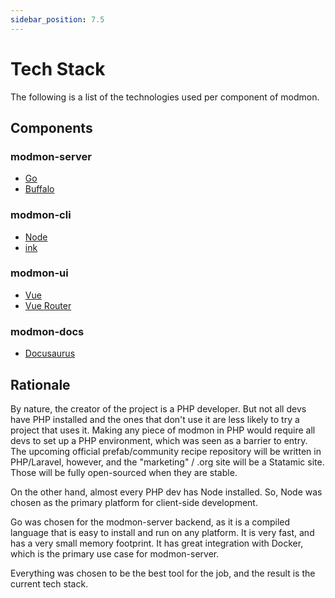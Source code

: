 ```yaml
---
sidebar_position: 7.5
---
```


# Tech Stack

The following is a list of the technologies used per component of modmon.

## Components

### modmon-server

- [Go](https://go.dev/)
- [Buffalo](https://gobuffalo.io/)

### modmon-cli

- [Node](https://nodejs.org/en/)
- [ink](https://github.com/vadimdemedes/ink)

### modmon-ui

- [Vue](https://vuejs.org/)
- [Vue Router](https://router.vuejs.org/)

### modmon-docs

- [Docusaurus](https://docusaurus.io/)

## Rationale

By nature, the creator of the project is a PHP developer. But not all devs have PHP installed and the ones that don't use it are less likely to try a project that uses it. Making any piece of modmon in PHP would require all devs to set up a PHP environment, which was seen as a barrier to entry. The upcoming official prefab/community recipe repository will be written in PHP/Laravel, however, and the "marketing" / .org site will be a Statamic site. Those will be fully open-sourced when they are stable.

On the other hand, almost every PHP dev has Node installed. So, Node was chosen as the primary platform for client-side development.

Go was chosen for the modmon-server backend, as it is a compiled language that is easy to install and run on any platform. It is very fast, and has a very small memory footprint. It has great integration with Docker, which is the primary use case for modmon-server.

Everything was chosen to be the best tool for the job, and the result is the current tech stack.

